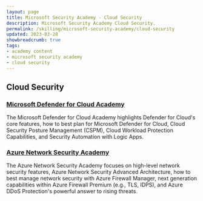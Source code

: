 ```yaml
---
layout: page
title: Microsoft Security Academy - Cloud Security
description: Microsoft Security Academy Cloud Security.
permalink: /skilling/microsoft-security-academy/cloud-security
updated: 2023-03-28
showbreadcrumb: true
tags: 
- academy content
- microsoft security academy
- cloud security
---
```


## Cloud Security

### [Microsoft Defender for Cloud Academy](/PartnerResources/skilling/microsoft-security-academy/defender-academy)
The Microsoft Defender for Cloud Academy highlights Defender for Cloud's core features, how to best plan for Microsoft Defender for Cloud, Cloud Security Posture Management (CSPM), Cloud Workload Protection Capabilities, and Security Automation with Logic Apps.


### [Azure Network Security Academy](/PartnerResources/skilling/microsoft-security-academy/network-academy)
The Azure Network Security Academy focuses on high-level network security features, Azure Network Security Advanced Architecture, how to best manage network security with Azure Firewall Manager, next generation capabilities within Azure Firewall Premium (e.g., TLS, IDPS), and Azure DDoS Protection's powerful answer to rising threats.
